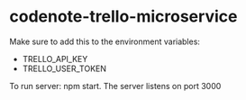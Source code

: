 # codenote-trello-microservice

Make sure to add this to the environment variables:

* TRELLO_API_KEY
* TRELLO_USER_TOKEN

To run server: npm start.
The server listens on port 3000
